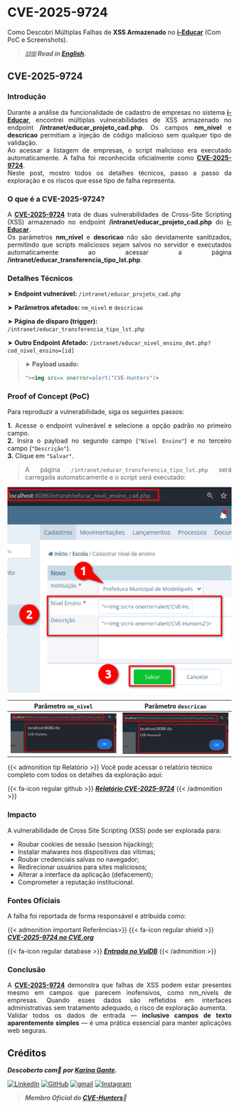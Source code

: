 # CVE-2025-9724


Como Descobri Múltiplas Falhas de **XSS Armazenado** no <b><a href="https://github.com/portabilis/i-educar" target=_blank>i-Educar</a></b> (Com PoC e Screenshots).

<!--more-->

> ***🇺🇸 Read in [English](http://karinagante.github.io/cve-2025-9724/).***

## CVE-2025-9724

### Introdução

<p align="justify">Durante a análise da funcionalidade de cadastro de empresas no sistema <b><a href="https://github.com/portabilis/i-educar" target=_blank>i-Educar</a></b>, encontrei múltiplas vulnerabilidades de XSS armazenado no endpoint <b>/intranet/educar_projeto_cad.php</b>. Os campos <b>nm_nivel</b> e <b>descricao</b> permitiam a injeção de código malicioso sem qualquer tipo de validação. </br> Ao acessar a listagem de empresas, o script malicioso era executado automaticamente. A falha foi reconhecida oficialmente como <b><a href="https://www.cve.org/CVERecord?id=CVE-2025-9724" target=_blank>CVE-2025-9724</a></b>. </br> Neste post, mostro todos os detalhes técnicos, passo a passo da exploração e os riscos que esse tipo de falha representa. </p>

### O que é a CVE-2025-9724?

<p align="justify">A <b><a href="https://www.cve.org/CVERecord?id=CVE-2025-9724" target=_blank>CVE-2025-9724</a></b> trata de duas vulnerabilidades de Cross-Site Scripting (XSS) armazenado no endpoint <b>/intranet/educar_projeto_cad.php</b> do <b><a href="https://github.com/portabilis/i-educar" target=_blank>i-Educar</a></b>. </br> Os parâmetros <b>nm_nivel</b> e <b>descricao</b> não são devidamente sanitizados, permitindo que scripts maliciosos sejam salvos no servidor e executados automaticamente ao acessar a página <b>/intranet/educar_transferencia_tipo_lst.php</b>. </p>

### Detalhes Técnicos

➤ **Endpoint vulnerável:** `/intranet/educar_projeto_cad.php`

➤ **Parâmetros afetados:** `nm_nivel` e `descricao`

➤ **Página de disparo (trigger):** `/intranet/educar_transferencia_tipo_lst.php`

➤ **Outro Endpoint Afetado:** `/intranet/educar_nivel_ensino_det.php?cod_nivel_ensino=[id]`

> ➤ **Payload usado:** 
> ```html
>"><img src=x onerror=alert('CVE-Hunters')>
>```

### Proof of Concept (PoC)

Para reproduzir a vulnerabilidade, siga os seguintes passos:

<p align="justify"><b>1.</b> Acesse o endpoint vulnerável e selecione a opção padrão no primeiro campo. <br><b>2.</b> Insira o payload no segundo campo (<code>"Nível Ensino"</code>) e no terceiro campo (<code>"Descrição"</code>). <br><b>3.</b> Clique em <code>"Salvar"</code>.</p>

> <p align="justify">A página <code>/intranet/educar_transferencia_tipo_lst.php</code> será carregada automaticamente e o script será executado:</p>

<p align="center">
<img src="/images/CVE-2025-9724/PoC1.png">
</p>

|   Parâmetro `nm_nivel`         |    Parâmetro `descricao`        |
|:------------:|:------------:|
| ![](/images/CVE-2025-9724/PoC2.png)    | ![](/images/CVE-2025-9724/PoC3.png)  |

{{< admonition tip Relatório >}} 
Você pode acessar o relatório técnico completo com todos os detalhes da exploração aqui:

{{< fa-icon regular github >}} 
***[Relatório CVE-2025-9724](https://github.com/KarinaGante/KG-Sec/blob/main/CVEs/i-Educar/CVE-2025-9724.md)***
{{< /admonition >}}

### Impacto

A vulnerabilidade de Cross Site Scripting (XSS) pode ser explorada para:

- Roubar cookies de sessão (session hijacking);
- Instalar malwares nos dispositivos das vítimas;
- Roubar credenciais salvas no navegador;
- Redirecionar usuários para sites maliciosos;
- Alterar a interface da aplicação (defacement);
- Comprometer a reputação institucional.

### Fontes Oficiais

A falha foi reportada de forma responsável e atribuída como:

{{< admonition important Referências>}} 
{{< fa-icon regular shield >}} 
***[CVE-2025-9724 no CVE.org](https://www.cve.org/CVERecord?id=CVE-2025-9724)***

{{< fa-icon regular database >}} 
***[Entrada no VulDB](https://vuldb.com/?id.322013)***
{{< /admonition >}}

### Conclusão

<p align="justify">A <b><a href="https://www.cve.org/CVERecord?id=CVE-2025-9724" target=_blank>CVE-2025-9724</a></b> demonstra que falhas de XSS podem estar presentes mesmo em campos que parecem inofensivos, como nm_nivels de empresas. Quando esses dados são refletidos em interfaces administrativas sem tratamento adequado, o risco de exploração aumenta.</br> Validar todos os dados de entrada — <b>inclusive campos de texto aparentemente simples</b> — é uma prática essencial para manter aplicações web seguras.</p>

## Créditos

***Descoberto com💜 por [Karina Gante](https://karinagante.github.io/).***

[![LinkedIn](https://skillicons.dev/icons?i=linkedin&theme=dark)](https://www.linkedin.com/in/karina-gante/)
[![GitHub](https://skillicons.dev/icons?i=github&theme=dark)](https://www.github.com/KarinaGante/)
[![gmail](https://skillicons.dev/icons?i=gmail&theme=dark)](mailto:karina.gante1@gmail.com)
[![Instagram](https://skillicons.dev/icons?i=instagram&theme=dark)](https://www.instagram.com/karinovisk02/)

> ***Membro Oficial do [CVE-Hunters](https://www.cvehunters.com/)🏹***
